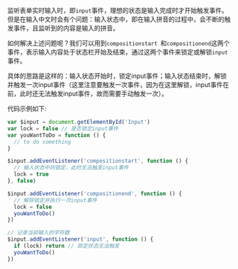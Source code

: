 监听表单实时输入时，即`input`事件，理想的状态是输入完成时才开始触发事件。但是在输入中文时会有个问题：输入状态中，即在输入拼音的过程中，会不断的触发事件，且监听到的内容是输入的拼音。

如何解决上述问题呢？我们可以用到`compositionstart `和`compositionend`这两个事件，表示输入内容处于状态栏开始及结束，通过这两个事件来锁定或解锁`input`事件。

具体的思路是这样的：输入状态开始时，锁定input事件；输入状态结束时，解锁并触发一次input事件（这里注意要触发一次事件，因为在这里解锁，input事件在前，此时还无法触发input事件，故而需要手动触发一次）。

代码示例如下:

```js
var $input = document.getElementById('Input')
var lock = false // 是否锁定input事件
var youWantToDo = function () {
  // to do something
}

$input.addEventListener('compositionstart', function () {
  // 输入状态中则锁定，此时无法触发input事件
  lock = true
}, false)

$input.addEventListener('compositionend', function () {
  // 解除锁定并执行一次input事件
  lock = false
  youWantToDo()
})

// 记录当前输入的字符数
$input.addEventListener('input', function () {
  if (lock) return // 锁定状态无法触发
  youWantToDo()
})
```